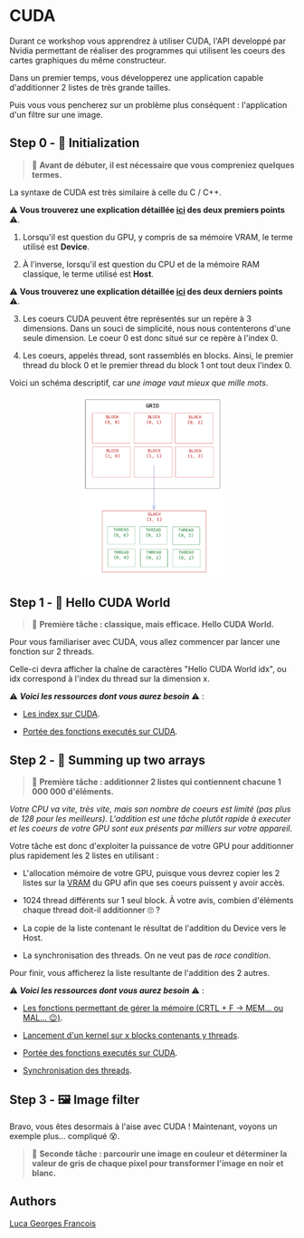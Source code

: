 # **CUDA**

Durant ce workshop vous apprendrez à utiliser CUDA, l'API developpé par Nvidia permettant de réaliser des programmes qui utilisent les coeurs des cartes graphiques du même constructeur.

Dans un premier temps, vous développerez une application capable d'additionner 2 listes de très grande tailles.

Puis vous vous pencherez sur un problème plus conséquent : l'application d'un filtre sur une image.

## **Step 0 - :rocket: Initialization**

>:checkered_flag:  **Avant de débuter, il est nécessaire que vous compreniez quelques termes.**

La syntaxe de CUDA est très similaire à celle du C / C++.

:warning: **Vous trouverez une explication détaillée [ici](https://dev.to/zenulabidin/an-overview-of-cuda-part-2-host-and-device-code-69d) des deux premiers points** :warning:.

1. Lorsqu'il est question du GPU, y compris de sa mémoire VRAM, le terme utilisé est **Device**.

2. À l'inverse, lorsqu'il est question du CPU et de la mémoire RAM classique, le terme utilisé est **Host**.

:warning: **Vous trouverez une explication détaillée [ici](https://en.wikipedia.org/wiki/Thread_block_(CUDA_programming)) des deux derniers points** :warning:.

3. Les coeurs CUDA peuvent être représentés sur un repère à 3 dimensions.
   Dans un souci de simplicité, nous nous contenterons d'une seule dimension.
   Le coeur 0 est donc situé sur ce repère à l'index 0.

4. Les coeurs, appelés thread, sont rassemblés en blocks.
   Ainsi, le premier thread du block 0 et le premier thread du block 1 ont tout deux l'index 0.

Voici un schéma descriptif, car *une image vaut mieux que mille mots*.

<div align="center">
    <img src="../../.github/assets/threads.png" width=50%"/>
</div>

## **Step 1 - :wave: Hello CUDA World**

> :triangular_flag_on_post: **Première tâche : classique, mais efficace. Hello CUDA World.**

Pour vous familiariser avec CUDA, vous allez commencer par lancer une fonction sur 2 threads.

Celle-ci devra afficher la chaîne de caractères "Hello CUDA World idx", ou idx correspond à l'index du thread sur la dimension x.

:warning: ***Voici les ressources dont vous aurez besoin*** :warning: :

- [Les index sur CUDA](https://docs.nvidia.com/cuda/cuda-c-programming-guide/index.html#threadidx).

- [Portée des fonctions executés sur CUDA](https://stackoverflow.com/questions/12373940/difference-between-global-and-device-functions).

## **Step 2 - :twisted_rightwards_arrows: Summing up two arrays**

> :triangular_flag_on_post: **Première tâche : additionner 2 listes qui contiennent chacune 1 000 000 d'éléments.**

*Votre CPU va vite, très vite, mais son nombre de coeurs est limité (pas plus de 128 pour les meilleurs).
L'addition est une tâche plutôt rapide à executer et les coeurs de votre GPU sont eux  présents par milliers sur votre appareil.*

Votre tâche est donc d'exploiter la puissance de votre GPU pour additionner plus rapidement les 2 listes en utilisant :

- L'allocation mémoire de votre GPU, puisque vous devrez copier les 2 listes sur la [VRAM](https://en.wikipedia.org/wiki/Video_RAM_(dual-ported_DRAM)) du GPU afin que ses coeurs puissent y avoir accès.

- 1024 thread différents sur 1 seul block.
  À votre avis, combien d'éléments chaque thread doit-il additionner :roll_eyes: ?

- La copie de la liste contenant le résultat de l'addition du Device vers le Host.

- La synchronisation des threads. On ne veut pas de *race condition*.

Pour finir, vous afficherez la liste resultante de l'addition des 2 autres.

:warning: ***Voici les ressources dont vous aurez besoin*** :warning: :

- [Les fonctions permettant de gérer la mémoire (CRTL + F -> MEM... ou MAL... :wink:)](https://docs.nvidia.com/cuda/cuda-runtime-api/group__CUDART__MEMORY.html).

- [Lancement d'un kernel sur x blocks contenants y threads](https://docs.nvidia.com/cuda/cuda-c-programming-guide/index.html#kernels).

- [Portée des fonctions executés sur CUDA](https://stackoverflow.com/questions/12373940/difference-between-global-and-device-functions).

- [Synchronisation des threads](https://www.google.com/).

## **Step 3 - :framed_picture: Image filter**

Bravo, vous êtes desormais à l'aise avec CUDA ! Maintenant, voyons un exemple plus... compliqué :dizzy_face:.

> :triangular_flag_on_post: **Seconde tâche : parcourir une image en couleur et déterminer la valeur de gris de chaque pixel pour transformer l'image en noir et blanc.**

## Authors

[Luca Georges Francois](https://github.com/PtitLuca)
